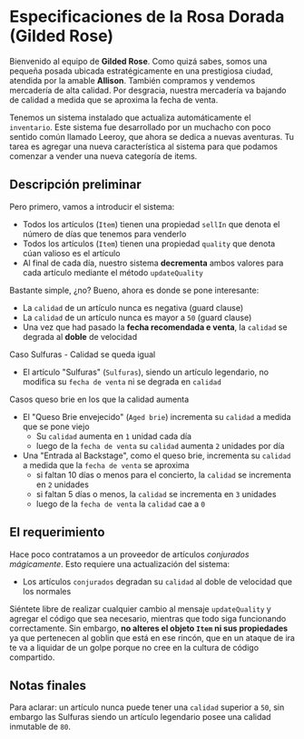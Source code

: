 # Especificaciones de la Rosa Dorada (Gilded Rose)

Bienvenido al equipo de **Gilded Rose**. Como quizá sabes, somos una pequeña posada ubicada estratégicamente en una
prestigiosa ciudad, atendida por la amable **Allison**. También compramos y vendemos mercadería de alta calidad. Por
desgracia, nuestra mercadería va bajando de calidad a medida que se aproxima la fecha de venta.

Tenemos un sistema instalado que actualiza automáticamente el `inventario`. Este sistema fue desarrollado por un
muchacho con poco sentido común llamado Leeroy, que ahora se dedica a nuevas aventuras. Tu tarea es agregar una nueva
característica al sistema para que podamos comenzar a vender una nueva categoría de items.

## Descripción preliminar

Pero primero, vamos a introducir el sistema:

* Todos los artículos (`Item`) tienen una propiedad `sellIn` que denota el número de días que tenemos para venderlo
* Todos los artículos (`Item`) tienen una propiedad `quality` que denota cúan valioso es el artículo
* Al final de cada día, nuestro sistema **decrementa** ambos valores para cada artículo mediante el método `updateQuality`

Bastante simple, ¿no? Bueno, ahora es donde se pone interesante:

* La `calidad` de un artículo nunca es negativa (guard clause)
* La `calidad` de un artículo nunca es mayor a `50` (guard clause)
* Una vez que had pasado la **fecha recomendada e venta**, la `calidad` se degrada al **doble** de velocidad

Caso Sulfuras - Calidad se queda igual
* El artículo "Sulfuras" (`Sulfuras`), siendo un artículo legendario, no modifica su `fecha de venta` ni se degrada
  en `calidad`

Casos queso brie en los que la calidad aumenta
* El "Queso Brie envejecido" (`Aged brie`) incrementa su `calidad` a medida que se pone viejo
    * Su `calidad` aumenta en `1` unidad cada día
    * luego de la `fecha de venta` su `calidad` aumenta `2` unidades por día
* Una "Entrada al Backstage", como el queso brie, incrementa su `calidad` a medida que la `fecha de venta` se aproxima
    * si faltan 10 días o menos para el concierto, la `calidad` se incrementa en `2` unidades
    * si faltan 5 días o menos, la `calidad` se incrementa en `3` unidades
    * luego de la `fecha de venta` la `calidad` cae a `0`

## El requerimiento

Hace poco contratamos a un proveedor de artículos *conjurados mágicamente*. Esto requiere una actualización del sistema:

* Los artículos `conjurados` degradan su `calidad` al doble de velocidad que los normales

Siéntete libre de realizar cualquier cambio al mensaje `updateQuality` y agregar el código que sea necesario, mientras
que todo siga funcionando correctamente. Sin embargo, **no alteres el objeto `Item` ni sus propiedades** ya que
pertenecen al goblin que está en ese rincón, que en un ataque de ira te va a liquidar de un golpe porque no cree en la
cultura de código compartido.

## Notas finales

Para aclarar: un artículo nunca puede tener una `calidad` superior a `50`, sin embargo las Sulfuras siendo un artículo
legendario posee una calidad inmutable de `80`.
